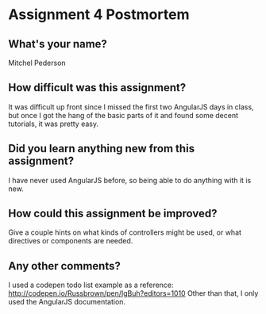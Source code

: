 # Assignment 4 Postmortem

## What's your name?
Mitchel Pederson


## How difficult was this assignment?
It was difficult up front since I missed the first two AngularJS days in class, but once I got the hang of the basic parts of it and found some decent tutorials, it was pretty easy.


## Did you learn anything new from this assignment?
I have never used AngularJS before, so being able to do anything with it is new.


## How could this assignment be improved?
Give a couple hints on what kinds of controllers might be used, or what directives or components are needed. 


## Any other comments?
I used a codepen todo list example as a reference: http://codepen.io/Russbrown/pen/IgBuh?editors=1010
Other than that, I only used the AngularJS documentation.
